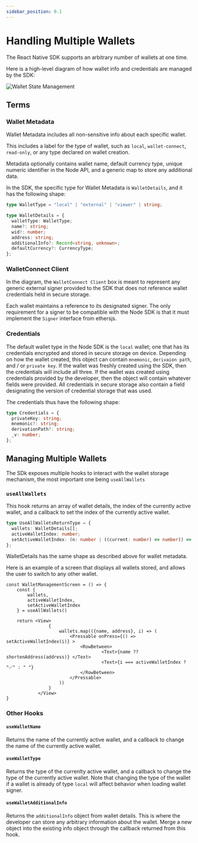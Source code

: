 ```yaml
---
sidebar_position: 0.1
---
```


# Handling Multiple Wallets

The React Native SDK supports an arbitrary number of wallets at one time.

Here is a high-level diagram of how wallet info and credentials are managed by the SDK:

![Wallet State Management](/img/sdk/wallet_storage_diagram.png)

## Terms

### Wallet Metadata

Wallet Metadata includes all non-sensitive info about each specific wallet.

This includes a label for the type of wallet, such as `local`, `wallet-connect`, `read-only`, or any type declared on wallet creation.

Metadata optionally contains wallet name, default currency type, unique numeric identifier in the Node API, and a generic map to store any additional data.

In the SDK, the specific type for Wallet Metadata is `WalletDetails`, and it has the following shape:

```typescript
type WalletType = "local" | "external" | "viewer" | string;

type WalletDetails = {
  walletType: WalletType;
  name?: string;
  wid?: number;
  address: string;
  additionalInfo?: Record<string, unknown>;
  defaultCurrency?: CurrencyType;
};
```

### WalletConnect Client

In the diagram, the `WalletConnect Client` box is meant to represent any generic external signer provided to the SDK that does not reference wallet credentials held in secure storage.

Each wallet maintains a reference to its designated signer. The only requirement for a signer to be compatible with the Node SDK is that it must implement the `Signer` interface from ethersjs.

### Credentials

The default wallet type in the Node SDK is the `local` wallet; one that has its credentials encrypted and stored in secure storage on device. Depending on how the wallet created, this object can contain `mnemonic`, `derivaion path`, and / or `private key`. If the wallet was freshly created using the SDK, then the credentials will include all three. If the wallet was created using credentials provided by the developer, then the object will contain whatever fields were provided. All credentials in secure storage also contain a field designating the version of credential storage that was used.

The credentials thus have the following shape:

```typescript
type Credentials = {
  privateKey: string;
  mnemonic?: string;
  derivationPath?: string;
  _v: number;
};
```

## Managing Multiple Wallets

The SDk exposes multiple hooks to interact with the wallet storage mechanism, the most important one being `useAllWallets`

### `useAllWallets`

This hook returns an array of wallet details, the index of the currently active wallet, and a callback to set the index of the currently active wallet.

```typescript
type UseAllWalletsReturnType = {
  wallets: WalletDetails[];
  activeWalletIndex: number;
  setActiveWalletIndex: (n: number | ((current: number) => number)) => void;
};
```

WalletDetails has the same shape as described above for wallet metadata.

Here is an example of a screen that displays all wallets stored, and allows the user to switch to any other wallet.

```tsx
const WalletManagementScreen = () => {
    const {
        wallets,
        activeWalletIndex,
        setActiveWalletIndex
    } = useAllWallets()

    return <View>
                {
                    wallets.map(({name, address}, i) => (
                        <Pressable onPress={() => setActiveWalletIndex(i)} >
                            <RowBetween>
                                    <Text>{name ?? shortenAddress(address)} </Text>
                                    <Text>{i === activeWalletIndex ? "✅" : " "}
                            </RowBetween>
                        </Pressable>
                    ))
                }
            </View>
}
```

### Other Hooks

#### `useWalletName`

Returns the name of the currently active wallet, and a callback to change the name of the currently active wallet.

#### `useWalletType`

Returns the type of the currenlty active wallet, and a callback to change the type of the currently active wallet. Note that changing the type of the wallet if a wallet is already of type `local` will affect behavior when loading wallet signer.

#### `useWalletAdditionalInfo`

Returns the `additionalInfo` object from wallet details. This is where the developer can store any arbitrary information about the wallet. Merge a new object into the existing info object through the callback returned from this hook.

